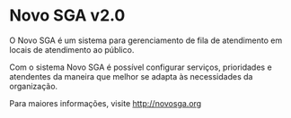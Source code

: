 # Novo SGA v2.0

O Novo SGA é um sistema para gerenciamento de fila de atendimento em locais de atendimento ao público.

Com o sistema Novo SGA é possível configurar serviços, prioridades e atendentes da maneira que melhor se adapta às necessidades da organização.

Para maiores informações, visite http://novosga.org
